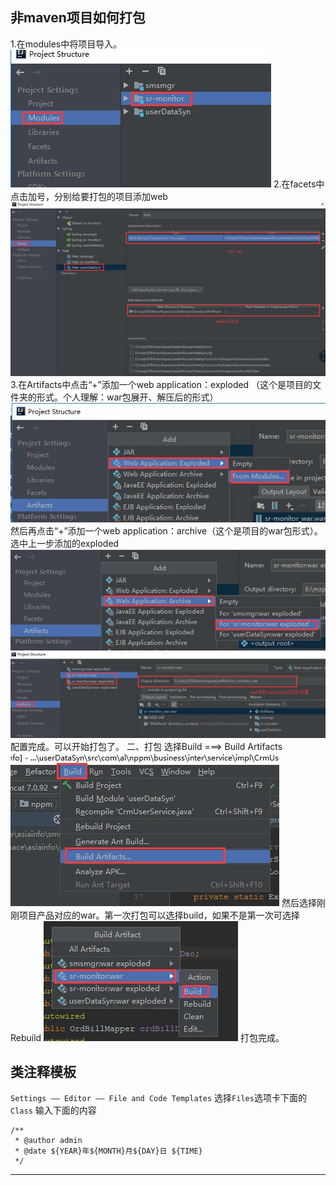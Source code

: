 

## 非maven项目如何打包


1.在modules中将项目导入。
![](img/2020-12-23-15-55-01.png)
2.在facets中点击加号，分别给要打包的项目添加web
![](img/2020-12-23-15-55-32.png)
3.在Artifacts中点击“+”添加一个web application：exploded （这个是项目的文件夹的形式。个人理解：war包展开、解压后的形式）
![](img/2020-12-23-15-55-44.png)
然后再点击“+”添加一个web application：archive（这个是项目的war包形式）。选中上一步添加的exploded
![](img/2020-12-23-15-55-54.png)
![](img/2020-12-23-15-56-00.png)
配置完成。可以开始打包了。
二、打包
选择Build ===> Build Artifacts
![](img/2020-12-23-15-56-12.png)
然后选择刚刚项目产品对应的war。第一次打包可以选择build，如果不是第一次可选择Rebuild
![](img/2020-12-23-15-56-21.png)
打包完成。


## 类注释模板

`Settings —— Editor —— File and Code Templates`
选择`Files`选项卡下面的`Class`
输入下面的内容
```
/**
 * @author admin
 * @date ${YEAR}年${MONTH}月${DAY}日 ${TIME}
 */
```


---